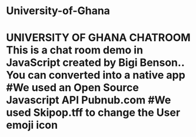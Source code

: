 # University-of-Ghana
# UNIVERSITY OF GHANA CHATROOM   This is a  chat room demo in JavaScript created by Bigi Benson.. You can converted into a native app  #We used an Open Source Javascript API Pubnub.com  #We used Skipop.tff to change the User emoji icon
